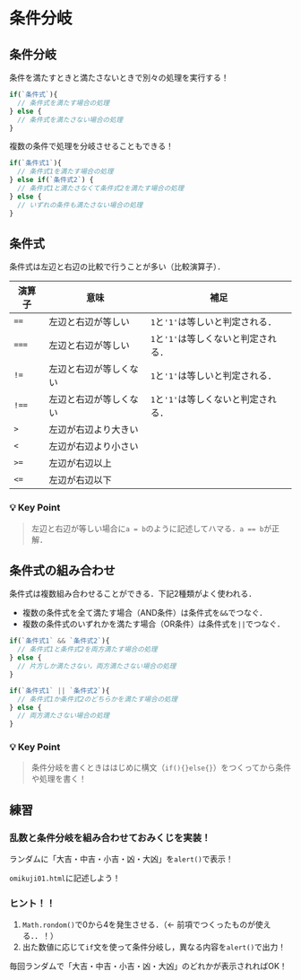 # 条件分岐

## 条件分岐

条件を満たすときと満たさないときで別々の処理を実行する！

```js
if(`条件式`){
  // 条件式を満たす場合の処理
} else {
  // 条件式を満たさない場合の処理
}

```

複数の条件で処理を分岐させることもできる！

```js
if(`条件式1`){
  // 条件式1を満たす場合の処理
} else if(`条件式2`) {
  // 条件式1と満たさなくて条件式2を満たす場合の処理
} else {
  // いずれの条件も満たさない場合の処理
}

```

## 条件式

条件式は左辺と右辺の比較で行うことが多い（比較演算子）．

|演算子|意味|補足|
|-|-|-|
|`==`|左辺と右辺が等しい|`1`と`'1'`は等しいと判定される．|
|`===`|左辺と右辺が等しい|`1`と`'1'`は等しくないと判定される．|
|`!=`|左辺と右辺が等しくない|`1`と`'1'`は等しいと判定される．|
|`!==`|左辺と右辺が等しくない|`1`と`'1'`は等しくないと判定される．|
|`>`|左辺が右辺より大きい||
|`<`|左辺が右辺より小さい||
|`>=`|左辺が右辺以上||
|`<=`|左辺が右辺以下||

### 💡 Key Point

>左辺と右辺が等しい場合に`a = b`のように記述してハマる．`a == b`が正解．


## 条件式の組み合わせ

条件式は複数組み合わせることができる．下記2種類がよく使われる．

- 複数の条件式を全て満たす場合（AND条件）は条件式を`&&`でつなぐ．
- 複数の条件式のいずれかを満たす場合（OR条件）は条件式を`||`でつなぐ．

```js
if(`条件式1` && `条件式2`){
  // 条件式1と条件式2を両方満たす場合の処理
} else {
  // 片方しか満たさない，両方満たさない場合の処理
}

if(`条件式1` || `条件式2`){
  // 条件式1か条件式2のどちらかを満たす場合の処理
} else {
  // 両方満たさない場合の処理
}

```

### 💡 Key Point

>条件分岐を書くときははじめに構文（`if(){}else{}`）をつくってから条件や処理を書く！


## 練習

### 乱数と条件分岐を組み合わせておみくじを実装！

ランダムに「大吉・中吉・小吉・凶・大凶」を`alert()`で表示！

`omikuji01.html`に記述しよう！

### ヒント！！

1. `Math.rondom()`で0から4を発生させる．（<- 前項でつくったものが使える．．！）
2. 出た数値に応じて`if`文を使って条件分岐し，異なる内容を`alert()`で出力！

毎回ランダムで「大吉・中吉・小吉・凶・大凶」のどれかが表示されればOK！
